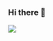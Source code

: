 ### Hi there 👋


[<img src="https://i.imgur.com/VaOJ8kM.png">](https://www.linkedin.com/in/lukas-penetzdorfer/)
<!--
**penetzdorfer-L/penetzdorfer-L** is a ✨ _special_ ✨ repository because its `README.md` (this file) appears on your GitHub profile.

Here are some ideas to get you started:

- 🔭 I’m currently working on ...
- 🌱 I’m currently learning ...
- 👯 I’m looking to collaborate on ...
- 🤔 I’m looking for help with ...
- 💬 Ask me about ...
- 📫 How to reach me: ...
- 😄 Pronouns: ...
- ⚡ Fun fact: ...
-->
